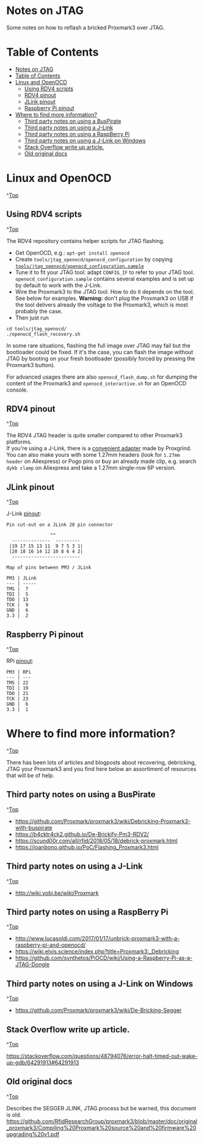 # Notes on JTAG
<a id="top"></a>

Some notes on how to reflash a bricked Proxmark3 over JTAG.

# Table of Contents
- [Notes on JTAG](#notes-on-jtag)
- [Table of Contents](#table-of-contents)
- [Linux and OpenOCD](#linux-and-openocd)
  - [Using RDV4 scripts](#using-rdv4-scripts)
  - [RDV4 pinout](#rdv4-pinout)
  - [JLink pinout](#jlink-pinout)
  - [Raspberry Pi pinout](#raspberry-pi-pinout)
- [Where to find more information?](#where-to-find-more-information)
  - [Third party notes on using a BusPirate](#third-party-notes-on-using-a-buspirate)
  - [Third party notes on using a J-Link](#third-party-notes-on-using-a-j-link)
  - [Third party notes on using a RaspBerry Pi](#third-party-notes-on-using-a-raspberry-pi)
  - [Third party notes on using a J-Link on Windows](#third-party-notes-on-using-a-j-link-on-windows)
  - [Stack Overflow write up article.](#stack-overflow-write-up-article)
  - [Old original docs](#old-original-docs)



# Linux and OpenOCD
^[Top](#top)

## Using RDV4 scripts
^[Top](#top)

The RDV4 repository contains helper scripts for JTAG flashing.

* Get OpenOCD, e.g.: `apt-get install openocd`
* Create `tools/jtag_openocd/openocd_configuration` by copying [`tools/jtag_openocd/openocd_configuration.sample`](/tools/jtag_openocd/openocd_configuration.sample)
* Tune it to fit your JTAG tool: adapt `CONFIG_IF` to refer to your JTAG tool. `openocd_configuration.sample` contains several examples and is set up by default to work with the J-Link.
* Wire the Proxmark3 to the JTAG tool. How to do it depends on the tool. See below for examples. **Warning:** don't plug the Proxmark3 on USB if the tool delivers already the voltage to the Proxmark3, which is most probably the case.
* Then just run

```
cd tools/jtag_openocd/
./openocd_flash_recovery.sh
```

In some rare situations, flashing the full image over JTAG may fail but the bootloader could be fixed. If it's the case, you can flash the image without JTAG by booting on your fresh bootloader (possibly forced by pressing the Proxmark3 button).

For advanced usages there are also `openocd_flash_dump.sh` for dumping the content of the Proxmark3 and `openocd_interactive.sh` for an OpenOCD console.

## RDV4 pinout
^[Top](#top)

The RDV4 JTAG header is quite smaller compared to other Proxmark3 platforms.  
If you're using a J-Link, there is a [convenient adapter](https://github.com/RfidResearchGroup/proxmark3/wiki/Tools#jtag-adapter) made by Proxgrind.  
You can also make yours with some 1.27mm headers (look for `1.27mm header` on Aliexpress) or Pogo pins or buy an already made clip, e.g. search `dykb clamp` on Aliexpress and take a 1.27mm single-row 6P version.

## JLink pinout
^[Top](#top)

J-Link [pinout](https://www.segger.com/interface-description.html):

```
Pin cut-out on a JLink 20 pin connector

                ^^
  --------------  ---------
 |19 17 15 13 11  9 7 5 3 1|
 |20 18 16 14 12 10 8 6 4 2|
  -------------------------
```

``` 
Map of pins between PM3 / JLink 

PM3 | JLink
--- | -----
TMS |  7
TDI |  5
TDO | 13
TCK |  9
GND |  6
3.3 |  2
```

## Raspberry Pi pinout
^[Top](#top)

RPi [pinout](https://pinout.xyz/):

```
PM3 | RPi
--- | ---
TMS | 22
TDI | 19
TDO | 21
TCK | 23
GND |  6
3.3 |  1
```

# Where to find more information?
^[Top](#top)

There has been lots of articles and blogposts about recovering, debricking, JTAG your Proxmark3 and you find here below an assortiment of resources that will be of help.

## Third party notes on using a BusPirate
^[Top](#top)

* https://github.com/Proxmark/proxmark3/wiki/Debricking-Proxmark3-with-buspirate
* https://b4cktr4ck2.github.io/De-Brickify-Pm3-RDV2/
* https://scund00r.com/all/rfid/2018/05/18/debrick-proxmark.html
* https://joanbono.github.io/PoC/Flashing_Proxmark3.html

## Third party notes on using a J-Link
^[Top](#top)

* http://wiki.yobi.be/wiki/Proxmark

## Third party notes on using a RaspBerry Pi
^[Top](#top)

* http://www.lucasoldi.com/2017/01/17/unbrick-proxmark3-with-a-raspberry-pi-and-openocd/
* https://wiki.elvis.science/index.php?title=Proxmark3:_Debricking
* https://github.com/synthetos/PiOCD/wiki/Using-a-Raspberry-Pi-as-a-JTAG-Dongle

## Third party notes on using a J-Link on Windows
^[Top](#top)

* https://github.com/Proxmark/proxmark3/wiki/De-Bricking-Segger

## Stack Overflow write up article.
^[Top](#top)

https://stackoverflow.com/questions/48794076/error-halt-timed-out-wake-up-gdb/64291913#64291913

## Old original docs
^[Top](#top)

Describes the SEGGER JLINK, JTAG process but be warned,  this document is old.
https://github.com/RfidResearchGroup/proxmark3/blob/master/doc/original_proxmark3/Compiling%20Proxmark%20source%20and%20firmware%20upgrading%20v1.pdf
